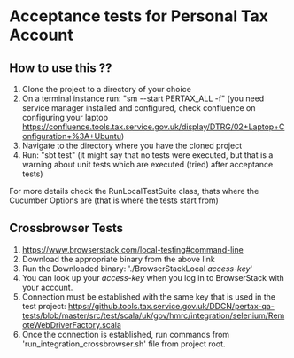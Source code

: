 Acceptance tests for Personal Tax Account
=========================================


How to use this ??
--------

1. Clone the project to a directory of your choice
2. On a terminal instance run: "sm --start PERTAX_ALL -f"
(you need service manager installed and configured, check confluence on configuring your laptop https://confluence.tools.tax.service.gov.uk/display/DTRG/02+Laptop+Configuration+%3A+Ubuntu)
3. Navigate to the directory where you have the cloned project
4. Run: "sbt test" (it might say that no tests were executed, but that is a warning about unit tests which are executed (tried) after acceptance tests)

For more details check the RunLocalTestSuite class, thats where the Cucumber Options are (that is where the tests start from)

Crossbrowser Tests
------------------

1. https://www.browserstack.com/local-testing#command-line
2. Download the appropriate binary from the above link
3. Run the Downloaded binary: './BrowserStackLocal *access-key*'
4. You can look up your *access-key* when you log in to BrowserStack with your account.
5. Connection must be established with the same key that is used in the test project:
https://github.tools.tax.service.gov.uk/DDCN/pertax-qa-tests/blob/master/src/test/scala/uk/gov/hmrc/integration/selenium/RemoteWebDriverFactory.scala
5. Once the connection is established, run commands from 'run_integration_crossbrowser.sh' file from project root.
